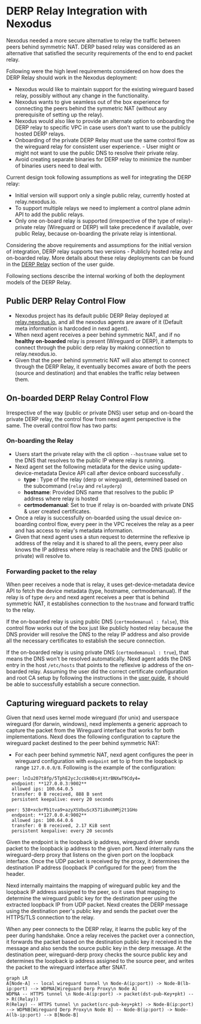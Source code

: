 # DERP Relay Integration with Nexodus

Nexodus needed a more secure alternative to relay the traffic between peers behind symmetric NAT. DERP based relay was considered as an alternative that satisfied the security requirements of the end to end packet relay.

Following were the high level requirements considered on how does the DERP Relay should work in the Nexodus deployment:

- Nexodus would like to maintain support for the existing wireguard based relay, possibly without any change in the functionality.
- Nexodus wants to give seamless out of the box experience for connecting the peers behind the symmetric NAT (without any prerequisite of setting up the relay).
- Nexodus would also like to provide an alternate option to onboarding the DERP relay to specific VPC in case users don't want to use the publicly hosted DERP relays.
- Onboarding of the private DERP Relay must use the same control flow as the wireguard relay for consistent user experience. - User might or might not want to use the public DNS to resolve their private relay.
- Avoid creating separate binaries for DERP relay to minimize the number of binaries users need to deal with.

Current design took following assumptions as well for integrating the DERP relay:

- Initial version will support only a single public relay, currently hosted at relay.nexodus.io.
- To support multiple relays we need to implement a control plane admin API to add the public relays.
- Only one on-board relay is supported (irrespective of the type of relay)- private relay (Wireguard or DERP) will take precedence if available, over public Relay, because on-boarding the private relay is intentional.

Considering the above requirements and assumptions for the initial version of integration, DERP relay supports two versions - Publicly hosted relay and on-boarded relay. More details about these relay deployments can be found in the [DERP Relay](../../user-guide/relay-nodes.md#deploying-nexodus-relay-nodes) section of the user guide.

Following sections describe the internal working of both the deployment models of the DERP Relay.

## Public DERP Relay Control Flow

- Nexodus project has its default public DERP Relay deployed at [relay.nexodus.io](relay.nexodus.io), and all the nexodus agents are aware of it (Default meta information is hardcoded in nexd agent).
- When nexd agent receives a peer behind symmetric NAT, and if no **healthy on-boarded** relay is present (Wireguard or DERP), it attempts to connect through the public derp relay by making connection to relay.nexodus.io.
- Given that the peer behind symmetric NAT will also attempt to connect through the DERP Relay, it eventually becomes aware of both the peers (source and destination) and that enables the traffic relay between them.

## On-boarded DERP Relay Control Flow

Irrespective of the way (public or private DNS) user setup and on-board the private DERP relay, the control flow from nexd agent perspective is the same. The overall control flow has two parts:

### On-boarding the Relay

- Users start the private relay with the cli option `--hostname` value set to the DNS that resolves to the public IP where relay is running.
- Nexd agent set the following metadata for the device using update-device-metadata Device API call after device onboard successfully .
  - **type** : Type of the relay (derp or wireguard), determined based on the subcommand (`relay` and `relayderp`)
  - **hostname**: Provided DNS name that resolves to the public IP address where relay is hosted
  - **certmodemanual**: Set to true if relay is on-boarded with private DNS & user created certificates.
- Once a relay is successfully on-boarded using the usual device on-boarding control flow, every peer in the VPC receives the relay as a peer and has access to relay's metadata information.
- Given that nexd agent uses a stun request to determine the reflexive ip address of the relay and it is shared to all the peers, every peer also knows the IP address where relay is reachable and the DNS (public or private) will resolve to.

### Forwarding packet to the relay

When peer receives a node that is relay, it uses get-device-metadata device API to fetch the device metadata (type, hostname, certmodemanual). If the relay is of type `derp` and nexd agent receives a peer that is behind symmetric NAT, it establishes connection to the `hostname` and forward traffic to the relay.

If the on-boarded relay is using public DNS (`certmodemanual : false`), this control flow works out of the box just like publicly hosted relay because the DNS provider will resolve the DNS to the relay IP address and also provide all the necessary certificates to establish the secure connection.

If the on-boarded relay is using private DNS (`certmodemanual : true`), that means the DNS won't be resolved automatically. Nexd agent adds the DNS entry in the host `/etc/hosts` that points to the reflexive ip address of the on-boarded relay. Assuming the user did the correct certificate configuration and root CA setup by following the instructions in the [user guide](../../user-guide/relay-nodes.md#using-private-dns-name), it should be able to successfully establish a secure connection.

## Capturing wireguard packets to relay

Given that nexd uses kernel mode wireguard (for unix) and userspace wireguard (for darwin, windows), nexd implements a generic approach to capture the packet from the Wireguard interface that works for both implementations. Nexd does the following configuration to capture the wireguard packet destined to the peer behind symmetric NAT:

- For each peer behind symmetric NAT, nexd agent configures the peer in wireguard configuration with `endpoint` set to ip from the loopback ip range `127.0.0.0/8`. Following is the example of the configuration:

```text
peer: lnIu207t8fp/5TphE2ycJccUk0Bs4jXtrBNXwT9Cdy4=
  endpoint: **127.0.0.3:9002**
  allowed ips: 100.64.0.5
  transfer: 0 B received, 888 B sent
  persistent keepalive: every 20 seconds

peer: 538+xcbrPb1tva9+azyXSVbuScX571iBuVHMj2t1GHo
  endpoint: **127.0.0.4:9002**
  allowed ips: 100.64.0.6
  transfer: 0 B received, 2.17 KiB sent
  persistent keepalive: every 20 seconds
```

Given the endpoint is the loopback ip address, wireguard driver sends packet to the loopback ip address to the given port. Nexd internally runs the wireguard-derp proxy that listens on the given port on the loopback interface. Once the UDP packet is received by the proxy, it determines the destination IP address (loopback IP configured for the peer) from the header.

Nexd internally maintains the mapping of wireguard public key and the loopback IP address assigned to the peer, so it uses that mapping to determine the wireguard public key for the destination peer using the extracted loopback IP from UDP packet. Nexd creates the DERP message using the destination peer's public key and sends the packet over the HTTPS/TLS connection to the relay.

When any peer connects to the DERP relay, it learns the public key of the peer during handshake. Once a relay receives the packet over a connection, it forwards the packet based on the destination public key it received in the message and also sends the source public key in the derp message. At the destination peer, wireguard-derp proxy checks the source public key and determines the loopback ip address assigned to the source peer, and writes the packet to the wireguard interface after SNAT.

```mermaid
graph LR
A[Node-A] -- local wireguard tunnel \n Node-A(ip:port)) -> Node-B(lb-ip:port) --> WDPNA[Wireguard Derp Proxy\n Node A]
WDPNA -- HTTPS tunnel \n Node-A(ip:port) -> packet(dst-pub-Key+pkt) --> R((Relay))
R(Relay) -- HTTPS tunnel \n packet(src-pub-key+pkt) -> Node-B(ip:port) --> WDPNB[Wireguard Derp Proxy\n Node B] -- Node-B(ip:port) -> Node-A(lb-ip:port) --> B[Node-B]
```
